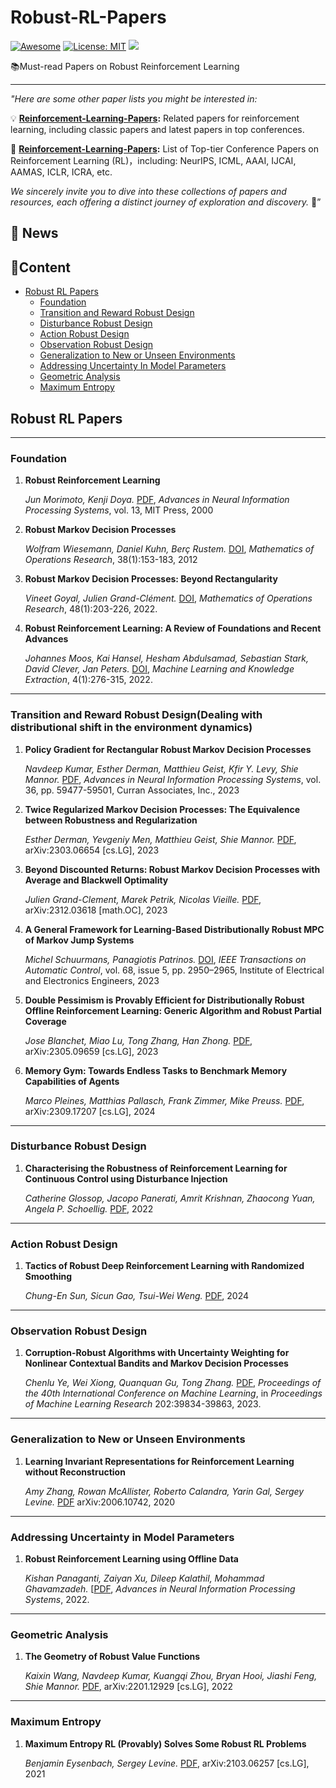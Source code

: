 # Robust-RL-Papers


[![Awesome](https://awesome.re/badge.svg)](https://github.com/ClementineY/Robust-RL-Papers) 
[![License: MIT](https://img.shields.io/badge/License-MIT-green.svg)](https://opensource.org/licenses/MIT)
![](https://img.shields.io/github/last-commit/ClementineY/Robust-RL-Papers?color=green) 

📚Must-read Papers on Robust Reinforcement Learning

---

*"Here are some other paper lists you might be interested in:*

💡 **[Reinforcement-Learning-Papers](https://github.com/yingchengyang/Reinforcement-Learning-Papers):** Related papers for reinforcement learning, including classic papers and latest papers in top conferences.

🔬 **[Reinforcement-Learning-Papers](https://github.com/zjunlp/KnowledgeEditingPapers):**  List of Top-tier Conference Papers on Reinforcement Learning (RL)，including: NeurIPS, ICML, AAAI, IJCAI, AAMAS, ICLR, ICRA, etc. 

*We sincerely invite you to dive into these collections of papers and resources, each offering a distinct journey of exploration and discovery.*  :partying_face:”

## 🔔 News

## 📜Content

- [Robust RL Papers](#robust-rl-papers)
  - [Foundation](#foundation)
  - [Transition and Reward Robust Design](#transition-and-reward-robust-design)
  - [Disturbance Robust Design](#disturbance-robust-design)
  - [Action Robust Design](#action-robust-design)
  - [Observation Robust Design](#observation-robust-design)
  - [Generalization to New or Unseen Environments](generalization-to-new-or-unseen-environments)
  - [Addressing Uncertainty In Model Parameters](#addressing-uncertainty-in-model-parameters)
  - [Geometric Analysis](#geometric-analysis)
  - [Maximum Entropy](#maximum-entropy)



## Robust RL Papers

---


### Foundation

1. **Robust Reinforcement Learning**

   *Jun Morimoto, Kenji Doya.* [PDF](https://proceedings.neurips.cc/paper_files/paper/2000/file/e8dfff4676a47048d6f0c4ef899593dd-Paper.pdf), *Advances in Neural Information Processing Systems*, vol. 13, MIT Press, 2000

2. **Robust Markov Decision Processes**

   *Wolfram Wiesemann, Daniel Kuhn, Berç Rustem.* [DOI](https://doi.org/10.1287/moor.1120.0566), *Mathematics of Operations Research*, 38(1):153-183, 2012

3. **Robust Markov Decision Processes: Beyond Rectangularity**
   
   *Vineet Goyal, Julien Grand-Clément.* [DOI](https://doi.org/10.1287/moor.2022.1259), *Mathematics of Operations Research*, 48(1):203-226, 2022.

4. **Robust Reinforcement Learning: A Review of Foundations and Recent Advances**

   *Johannes Moos, Kai Hansel, Hesham Abdulsamad, Sebastian Stark, David Clever, Jan Peters.* [DOI](https://doi.org/10.3390/make4010013), *Machine Learning and Knowledge Extraction*, 4(1):276-315, 2022. 

---


### Transition and Reward Robust Design(Dealing with distributional shift in the environment dynamics)

1. **Policy Gradient for Rectangular Robust Markov Decision Processes**

   *Navdeep Kumar, Esther Derman, Matthieu Geist, Kfir Y. Levy, Shie Mannor.* [PDF](https://proceedings.neurips.cc/paper_files/paper/2023/file/ba8aee784ffe0813890288b334444eda-Paper-Conference.pdf), *Advances in Neural Information Processing Systems*, vol. 36, pp. 59477-59501, Curran Associates, Inc., 2023

2. **Twice Regularized Markov Decision Processes: The Equivalence between Robustness and Regularization**

   *Esther Derman, Yevgeniy Men, Matthieu Geist, Shie Mannor.* [PDF](https://arxiv.org/abs/2303.06654), arXiv:2303.06654 [cs.LG], 2023

3. **Beyond Discounted Returns: Robust Markov Decision Processes with Average and Blackwell Optimality**

   *Julien Grand-Clement, Marek Petrik, Nicolas Vieille.* [PDF](https://arxiv.org/pdf/2312.03618.pdf), arXiv:2312.03618 [math.OC], 2023

4. **A General Framework for Learning-Based Distributionally Robust MPC of Markov Jump Systems**

   *Michel Schuurmans, Panagiotis Patrinos.* [DOI](https://doi.org/10.1109/TAC.2023.3237999), *IEEE Transactions on Automatic Control*, vol. 68, issue 5, pp. 2950–2965, Institute of Electrical and Electronics Engineers, 2023

5. **Double Pessimism is Provably Efficient for Distributionally Robust Offline Reinforcement Learning: Generic Algorithm and Robust Partial Coverage**

   *Jose Blanchet, Miao Lu, Tong Zhang, Han Zhong.* [PDF](https://arxiv.org/abs/2305.09659), arXiv:2305.09659 [cs.LG], 2023

6. **Memory Gym: Towards Endless Tasks to Benchmark Memory Capabilities of Agents**

   *Marco Pleines, Matthias Pallasch, Frank Zimmer, Mike Preuss.* [PDF](https://arxiv.org/abs/2309.17207), arXiv:2309.17207 [cs.LG], 2024

---


### Disturbance Robust Design

1. **Characterising the Robustness of Reinforcement Learning for Continuous Control using Disturbance Injection**

   *Catherine Glossop, Jacopo Panerati, Amrit Krishnan, Zhaocong Yuan, Angela P. Schoellig.* [PDF](https://openreview.net/pdf?id=IgXOXUVObLB), 2022

---


### Action Robust Design

1. **Tactics of Robust Deep Reinforcement Learning with Randomized Smoothing**

   *Chung-En Sun, Sicun Gao, Tsui-Wei Weng.* [PDF](https://openreview.net/pdf?id=sRop0N5NYV), 2024

---


### Observation Robust Design

1. **Corruption-Robust Algorithms with Uncertainty Weighting for Nonlinear Contextual Bandits and Markov Decision Processes**

   *Chenlu Ye, Wei Xiong, Quanquan Gu, Tong Zhang.* [PDF](https://proceedings.mlr.press/v202/ye23d/ye23d.pdf), *Proceedings of the 40th International Conference on Machine Learning*, in *Proceedings of Machine Learning Research* 202:39834-39863, 2023.

---


### Generalization to New or Unseen Environments

1. **Learning Invariant Representations for Reinforcement Learning without Reconstruction**

   *Amy Zhang, Rowan McAllister, Roberto Calandra, Yarin Gal, Sergey Levine.* [PDF](https://arxiv.org/pdf/2006.10742.pdf) arXiv:2006.10742, 2020

---


### Addressing Uncertainty in Model Parameters

1. **Robust Reinforcement Learning using Offline Data**

   *Kishan Panaganti, Zaiyan Xu, Dileep Kalathil, Mohammad Ghavamzadeh.* [[PDF](https://openreview.net/forum?id=AK6S9MZwM0), *Advances in Neural Information Processing Systems*, 2022.

---


### Geometric Analysis

1. **The Geometry of Robust Value Functions**

   *Kaixin Wang, Navdeep Kumar, Kuangqi Zhou, Bryan Hooi, Jiashi Feng, Shie Mannor.* [PDF](https://arxiv.org/pdf/2201.12929.pdf), arXiv:2201.12929  [cs.LG], 2022

---


### Maximum Entropy 

1. **Maximum Entropy RL (Provably) Solves Some Robust RL Problems**

   *Benjamin Eysenbach, Sergey Levine.* [PDF](https://arxiv.org/pdf/2103.06257.pdf), arXiv:2103.06257 [cs.LG], 2021


